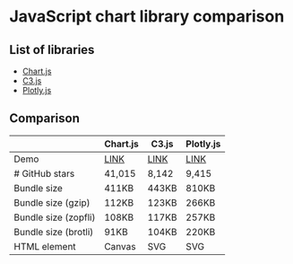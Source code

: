 # JavaScript chart library comparison

## List of libraries

- [Chart.js](https://www.chartjs.org/)
- [C3.js](https://c3js.org/)
- [Plotly.js](https://plot.ly/javascript/)

## Comparison

|                      | Chart.js                                                                         | C3.js                                                                         | Plotly.js                                                                         |
| -------------------- | -------------------------------------------------------------------------------- | ----------------------------------------------------------------------------- | --------------------------------------------------------------------------------- |
| Demo                 | [LINK](https://uu1t-sandbox.github.io/comparison--js-chart-libraries/chart.html) | [LINK](https://uu1t-sandbox.github.io/comparison--js-chart-libraries/c3.html) | [LINK](https://uu1t-sandbox.github.io/comparison--js-chart-libraries/plotly.html) |
| # GitHub stars       | 41,015                                                                           | 8,142                                                                         | 9,415                                                                             |
| Bundle size          | 411KB                                                                            | 443KB                                                                         | 810KB                                                                             |
| Bundle size (gzip)   | 112KB                                                                            | 123KB                                                                         | 266KB                                                                             |
| Bundle size (zopfli) | 108KB                                                                            | 117KB                                                                         | 257KB                                                                             |
| Bundle size (brotli) | 91KB                                                                             | 104KB                                                                         | 220KB                                                                             |
| HTML element         | Canvas                                                                           | SVG                                                                           | SVG                                                                               |
